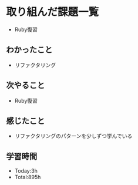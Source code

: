 # 取り組んだ課題一覧
- Ruby復習
## わかったこと
- リファクタリング
## 次やること
- Ruby復習
## 感じたこと
- リファクタリングのパターンを少しずつ学んでいる
## 学習時間
- Today:3h
- Total:895h

